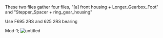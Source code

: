 These two files gather four files, "[a] front housing + Longer_Gearbox_Foot" and "Stepper_Spacer + ring_gear_housing"

Use F695 2RS and 625 2RS bearing

Mod-1;
![untitled](https://user-images.githubusercontent.com/28500698/139604126-8a1877e1-3725-4ac0-8f7e-1d15b24953ef.jpg)





